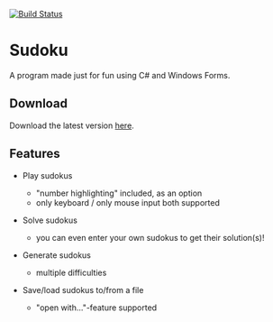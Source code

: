 [![Build Status](https://travis-ci.org/DaMightyZombie/Sudoku.svg?branch=master)](https://travis-ci.org/DaMightyZombie/Sudoku)

# Sudoku

A program made just for fun using C# and Windows Forms.

## Download

Download the latest version [here](https://github.com/DaMightyZombie/Sudoku/releases/latest).

## Features
-  Play sudokus
    -  "number highlighting" included, as an option
    -  only keyboard / only mouse input both supported
  
-  Solve sudokus
    -  you can even enter your own sudokus to get their solution(s)!
  
-  Generate sudokus
    -  multiple difficulties
  
-  Save/load sudokus to/from a file
    -  "open with..."-feature supported
